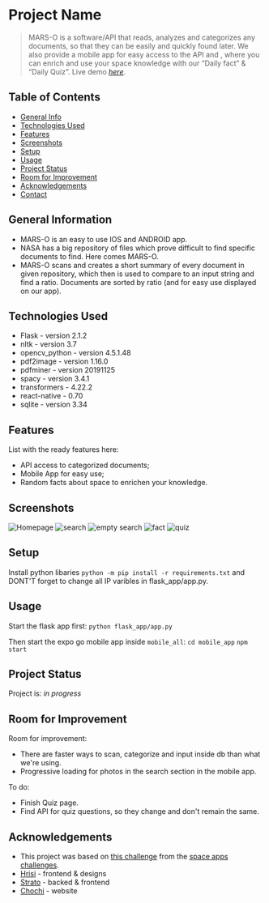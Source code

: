 # Project Name
> MARS-O is a software/API that reads, analyzes and categorizes any documents, so that they can be easily and quickly found later. We also provide a mobile app for easy access to the API and , where you can enrich and use your space knowledge with our “Daily fact” & “Daily Quiz”.
> Live demo [_here_](https://youtu.be/XvnFkB8lX58).

## Table of Contents
* [General Info](#general-information)
* [Technologies Used](#technologies-used)
* [Features](#features)
* [Screenshots](#screenshots)
* [Setup](#setup)
* [Usage](#usage)
* [Project Status](#project-status)
* [Room for Improvement](#room-for-improvement)
* [Acknowledgements](#acknowledgements)
* [Contact](#contact)
<!-- * [License](#license) -->


## General Information
- MARS-O is an easy to use IOS and ANDROID app.
- NASA has a big repository of files which prove difficult to find specific documents to find. Here comes MARS-O.
- MARS-O scans and creates a short summary of every document in given repository, which then is used to compare to an input string and find a ratio. Documents are sorted by ratio (and for easy use displayed on our app).


## Technologies Used
- Flask - version 2.1.2
- nltk - version 3.7
- opencv_python - version 4.5.1.48
- pdf2image - version 1.16.0
- pdfminer - version 20191125
- spacy - version 3.4.1
- transformers - 4.22.2
- react-native - 0.70
- sqlite - version 3.34


## Features
List with the ready features here:
- API access to categorized documents;
- Mobile App for easy use;
- Random facts about space to enrichen your knowledge.


## Screenshots
![Homepage](./imgs/homepage.png)
![search](./imgs/search.png)
![empty search](./imgs/search_empty.png)
![fact](./imgs/fact.png)
![quiz](./imgs/quiz.png)



## Setup

Install python libaries `python -m pip install -r requirements.txt` and DONT'T forget to change all IP varibles in flask_app/app.py.


## Usage

Start the flask app first:
`python flask_app/app.py`

Then start the expo go mobile app inside `mobile_all`:
`cd mobile_app`
`npm start`

## Project Status
Project is: _in progress_


## Room for Improvement
Room for improvement:
- There are faster ways to scan, categorize and input inside db than what we're using.
- Progressive loading for photos in the search section in the mobile app.

To do:
- Finish Quiz page.
- Find API for quiz questions, so they change and don't remain the same.


## Acknowledgements
- This project was based on [this challenge]([https://www.example.com](https://2022.spaceappschallenge.org/challenges/2022-challenges/science-legacy/details)) from the [space apps challenges](https://2022.spaceappschallenge.org/challenges/).
- [Hrisi](https://github.com/karakonchul) - frontend & designs
- [Strato](https://github.com/filio123321) - backed & frontend
- [Chochi](https://github.com/Chochi44) - website


